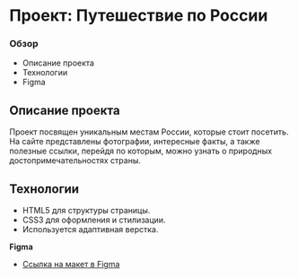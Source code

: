 # Проект: Путешествие по России

### Обзор
* Описание проекта
* Технологии
* Figma

## Описание проекта
Проект посвящен уникальным местам России, которые стоит посетить. На сайте представлены фотографии, интересные факты, а также полезные ссылки, перейдя по которым, можно узнать о природных достопримечательностях страны. 

## Технологии
- HTML5 для структуры страницы.
- CSS3 для оформления и стилизации.
- Используется адаптивная верстка.

**Figma**

* [Ссылка на макет в Figma](https://www.figma.com/file/5S2WSbEFL6awjVWJ0NWL8Q/Sprint-3_-Russia-_-desktop-mobile?node-id=28503%3A0)

